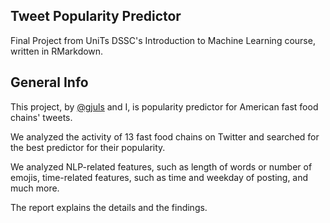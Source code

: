 ## Tweet Popularity Predictor

Final Project from UniTs DSSC's Introduction to Machine Learning course, written in RMarkdown.

## General Info

This project, by [@gjuls](https://www.github.com/gjuls) and I, is popularity predictor for American fast food chains' tweets.

We analyzed the activity of 13 fast food chains on Twitter and searched for the best predictor for their popularity.

We analyzed NLP-related features, such as length of words or number of emojis, time-related features, such as time and weekday of posting, and much more.

The report explains the details and the findings.
